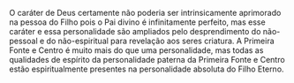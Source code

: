 ﻿O caráter de Deus certamente não poderia ser intrinsicamente aprimorado na pessoa do Filho pois o Pai divino é infinitamente perfeito, mas esse caráter e essa personalidade são ampliados pelo desprendimento do não-pessoal e do não-espiritual para revelação aos seres criatura. A Primeira Fonte e Centro é muito mais do que uma personalidade, mas todas as qualidades de espírito da personalidade paterna da Primeira Fonte e Centro estão espiritualmente presentes na personalidade absoluta do Filho Eterno.